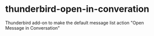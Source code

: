 # thunderbird-open-in-converation
Thunderbird add-on to make the default message list action "Open Message in Conversation"
